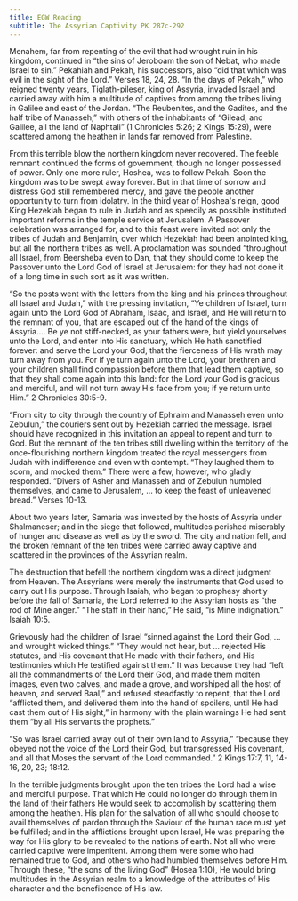```yaml
---
title: EGW Reading
subtitle: The Assyrian Captivity PK 287c-292
---
```


Menahem, far from repenting of the evil that had wrought ruin in his kingdom, continued in “the sins of Jeroboam the son of Nebat, who made Israel to sin.” Pekahiah and Pekah, his successors, also “did that which was evil in the sight of the Lord.” Verses 18, 24, 28. “In the days of Pekah,” who reigned twenty years, Tiglath-pileser, king of Assyria, invaded Israel and carried away with him a multitude of captives from among the tribes living in Galilee and east of the Jordan. “The Reubenites, and the Gadites, and the half tribe of Manasseh,” with others of the inhabitants of “Gilead, and Galilee, all the land of Naphtali” (1 Chronicles 5:26; 2 Kings 15:29), were scattered among the heathen in lands far removed from Palestine.

From this terrible blow the northern kingdom never recovered. The feeble remnant continued the forms of government, though no longer possessed of power. Only one more ruler, Hoshea, was to follow Pekah. Soon the kingdom was to be swept away forever. But in that time of sorrow and distress God still remembered mercy, and gave the people another opportunity to turn from idolatry. In the third year of Hoshea's reign, good King Hezekiah began to rule in Judah and as speedily as possible instituted important reforms in the temple service at Jerusalem. A Passover celebration was arranged for, and to this feast were invited not only the tribes of Judah and Benjamin, over which Hezekiah had been anointed king, but all the northern tribes as well. A proclamation was sounded “throughout all Israel, from Beersheba even to Dan, that they should come to keep the Passover unto the Lord God of Israel at Jerusalem: for they had not done it of a long time in such sort as it was written.

“So the posts went with the letters from the king and his princes throughout all Israel and Judah,” with the pressing invitation, “Ye children of Israel, turn again unto the Lord God of Abraham, Isaac, and Israel, and He will return to the remnant of you, that are escaped out of the hand of the kings of Assyria.... Be ye not stiff-necked, as your fathers were, but yield yourselves unto the Lord, and enter into His sanctuary, which He hath sanctified forever: and serve the Lord your God, that the fierceness of His wrath may turn away from you. For if ye turn again unto the Lord, your brethren and your children shall find compassion before them that lead them captive, so that they shall come again into this land: for the Lord your God is gracious and merciful, and will not turn away His face from you; if ye return unto Him.” 2 Chronicles 30:5-9.

“From city to city through the country of Ephraim and Manasseh even unto Zebulun,” the couriers sent out by Hezekiah carried the message. Israel should have recognized in this invitation an appeal to repent and turn to God. But the remnant of the ten tribes still dwelling within the territory of the once-flourishing northern kingdom treated the royal messengers from Judah with indifference and even with contempt. “They laughed them to scorn, and mocked them.” There were a few, however, who gladly responded. “Divers of Asher and Manasseh and of Zebulun humbled themselves, and came to Jerusalem, ... to keep the feast of unleavened bread.” Verses 10-13.

About two years later, Samaria was invested by the hosts of Assyria under Shalmaneser; and in the siege that followed, multitudes perished miserably of hunger and disease as well as by the sword. The city and nation fell, and the broken remnant of the ten tribes were carried away captive and scattered in the provinces of the Assyrian realm.

The destruction that befell the northern kingdom was a direct judgment from Heaven. The Assyrians were merely the instruments that God used to carry out His purpose. Through Isaiah, who began to prophesy shortly before the fall of Samaria, the Lord referred to the Assyrian hosts as “the rod of Mine anger.” “The staff in their hand,” He said, “is Mine indignation.” Isaiah 10:5.

Grievously had the children of Israel “sinned against the Lord their God, ... and wrought wicked things.” “They would not hear, but ... rejected His statutes, and His covenant that He made with their fathers, and His testimonies which He testified against them.” It was because they had “left all the commandments of the Lord their God, and made them molten images, even two calves, and made a grove, and worshiped all the host of heaven, and served Baal,” and refused steadfastly to repent, that the Lord “afflicted them, and delivered them into the hand of spoilers, until He had cast them out of His sight,” in harmony with the plain warnings He had sent them “by all His servants the prophets.”

“So was Israel carried away out of their own land to Assyria,” “because they obeyed not the voice of the Lord their God, but transgressed His covenant, and all that Moses the servant of the Lord commanded.” 2 Kings 17:7, 11, 14-16, 20, 23; 18:12.

In the terrible judgments brought upon the ten tribes the Lord had a wise and merciful purpose. That which He could no longer do through them in the land of their fathers He would seek to accomplish by scattering them among the heathen. His plan for the salvation of all who should choose to avail themselves of pardon through the Saviour of the human race must yet be fulfilled; and in the afflictions brought upon Israel, He was preparing the way for His glory to be revealed to the nations of earth. Not all who were carried captive were impenitent. Among them were some who had remained true to God, and others who had humbled themselves before Him. Through these, “the sons of the living God” (Hosea 1:10), He would bring multitudes in the Assyrian realm to a knowledge of the attributes of His character and the beneficence of His law.